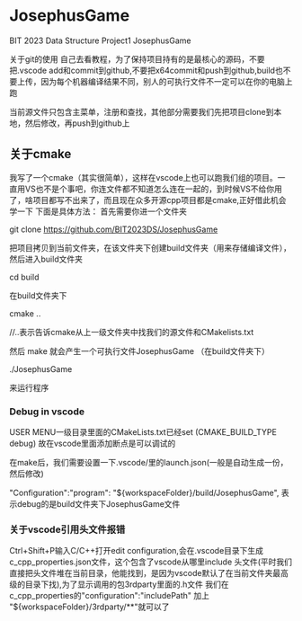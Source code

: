 # JosephusGame
BIT 2023 Data Structure Project1 JosephusGame 

关于git的使用
自己去看教程，为了保持项目持有的是最核心的源码，不要把.vscode add和commit到github,不要把x64commit和push到github,build也不要上传，因为每个机器编译结果不同，别人的可执行文件不一定可以在你的电脑上跑

当前源文件只包含主菜单，注册和查找，其他部分需要我们先把项目clone到本地，然后修改，再push到github上


## 关于cmake
我写了一个cmake（其实很简单），这样在vscode上也可以跑我们组的项目。一直用VS也不是个事吧，你连文件都不知道怎么连在一起的，到时候VS不给你用了，啥项目都写不出来了，而且现在众多开源cpp项目都是cmake,正好借此机会学一下
下面是具体方法：
首先需要你进一个文件夹 

git clone https://github.com/BIT2023DS/JosephusGame

把项目拷贝到当前文件夹，在该文件夹下创建build文件夹（用来存储编译文件），然后进入build文件夹

cd build

在build文件夹下

cmake ..

//..表示告诉cmake从上一级文件夹中找我们的源文件和CMakelists.txt

然后
make
就会产生一个可执行文件JosephusGame
（在build文件夹下）

./JosephusGame 

来运行程序

### Debug in vscode
USER MENU一级目录里面的CMakeLists.txt已经set
(CMAKE_BUILD_TYPE debug) 故在vscode里面添加断点是可以调试的

在make后，我们需要设置一下.vscode/里的launch.json(一般是自动生成一份，然后修改)

"Configuration":"program": "${workspaceFolder}/build/JosephusGame",
表示debug的是build文件夹下JosephusGame文件

### 关于vscode引用头文件报错
Ctrl+Shift+P输入C/C++打开edit configuration,会在.vscode目录下生成c_cpp_properties.json文件，这个包含了vscode从哪里include 头文件(平时我们直接把头文件堆在当前目录，他能找到，是因为vscode默认了在当前文件夹最高级的目录下找),为了显示调用的包3rdparty里面的.h文件
我们在c_cpp_properties的"configuration":"includePath" 加上
                "${workspaceFolder}/3rdparty/**"就可以了
